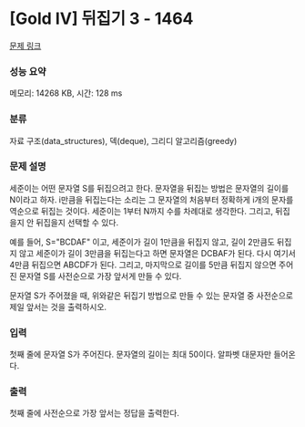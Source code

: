 # [Gold IV] 뒤집기 3 - 1464 

[문제 링크](https://www.acmicpc.net/problem/1464) 

### 성능 요약

메모리: 14268 KB, 시간: 128 ms

### 분류

자료 구조(data_structures), 덱(deque), 그리디 알고리즘(greedy)

### 문제 설명

<p>세준이는 어떤 문자열 S를 뒤집으려고 한다. 문자열을 뒤집는 방법은 문자열의 길이를 N이라고 하자. i만큼을 뒤집는다는 소리는 그 문자열의 처음부터 정확하게 i개의 문자를 역순으로 뒤집는 것이다. 세준이는 1부터 N까지 수를 차례대로 생각한다. 그리고, 뒤집을지 안 뒤집을지 선택할 수 있다.</p>

<p>예를 들어, S="BCDAF" 이고, 세준이가 길이 1만큼을 뒤집지 않고, 길이 2만큼도 뒤집지 않고 세준이가 길이 3만큼을 뒤집는다고 하면 문자열은 DCBAF가 된다. 다시 여기서 4만큼 뒤집으면 ABCDF가 된다. 그리고, 마지막으로 길이를 5만큼 뒤집지 않으면 주어진 문자열 S를 사전순으로 가장 앞서게 만들 수 있다.</p>

<p>문자열 S가 주어졌을 때, 위와같은 뒤집기 방법으로 만들 수 있는 문자열 중 사전순으로 제일 앞서는 것을 출력하시오.</p>

### 입력 

 <p>첫째 줄에 문자열 S가 주어진다. 문자열의 길이는 최대 50이다. 알파벳 대문자만 들어온다.</p>

### 출력 

 <p>첫째 줄에 사전순으로 가장 앞서는 정답을 출력한다.</p>

